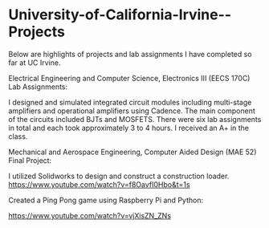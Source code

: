 # University-of-California-Irvine--Projects
Below are highlights of projects and lab assignments I have completed so far at UC Irvine.

Electrical Engineering and Computer Science, Electronics III (EECS 170C) Lab Assignments:
  
  I designed and simulated integrated circuit modules including multi-stage amplifiers and operational amplifiers using Cadence. The main component of the circuits included BJTs and MOSFETS. There were six lab assignments in total and each took approximately 3 to 4 hours. I received an A+ in the class.

Mechanical and Aerospace Engineering, Computer Aided Design (MAE 52) Final Project:
  
  I utilized Solidworks to design and construct a construction loader. 
  https://www.youtube.com/watch?v=f8OavfI0Hbo&t=1s

Created a Ping Pong game using Raspberry Pi and Python:
  
   https://www.youtube.com/watch?v=vjXisZN_ZNs


